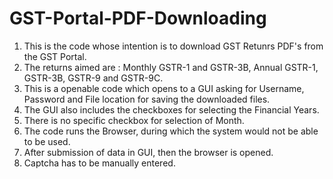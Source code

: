 # GST-Portal-PDF-Downloading

1. This is the code whose intention is to download GST Retunrs PDF's from the GST Portal.
2. The returns aimed are : Monthly GSTR-1 and GSTR-3B, Annual GSTR-1, GSTR-3B, GSTR-9 and GSTR-9C.
3. This is a openable code which opens to a GUI asking for Username, Password and File location for saving the downloaded files.
4. The GUI also includes the checkboxes for selecting the Financial Years.
5. There is no specific checkbox for selection of Month.
6. The code runs the Browser, during which the system would not be able to be used.
7. After submission of data in GUI, then the browser is opened.
8. Captcha has to be manually entered.
